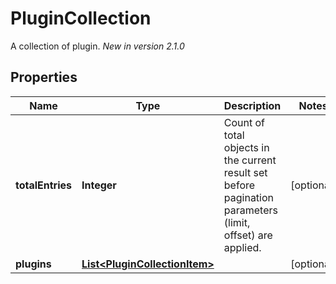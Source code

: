 

# PluginCollection

A collection of plugin.  *New in version 2.1.0* 

## Properties

| Name | Type | Description | Notes |
|------------ | ------------- | ------------- | -------------|
|**totalEntries** | **Integer** | Count of total objects in the current result set before pagination parameters (limit, offset) are applied.  |  [optional] |
|**plugins** | [**List&lt;PluginCollectionItem&gt;**](PluginCollectionItem.md) |  |  [optional] |



